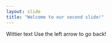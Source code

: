 ```yaml
---
layout: slide
title: "Welcome to our second slide!"
---
```

Wittier text
Use the left arrow to go back!
